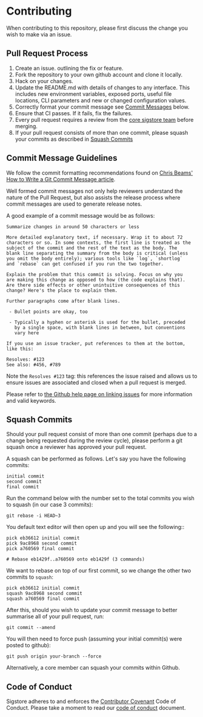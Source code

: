 # Contributing

When contributing to this repository, please first discuss the change you wish
to make via an issue.

## Pull Request Process

1. Create an issue.
   outlining the fix or feature.
2. Fork the repository to your own github account and clone it locally.
3. Hack on your changes.
4. Update the README.md with details of changes to any interface. This includes new environment
   variables, exposed ports, useful file locations, CLI parameters and
   new or changed configuration values.
5. Correctly format your commit message see [Commit Messages](#commit-message-guidelines)
   below.
6. Ensure that CI passes. If it fails, fix the failures.
7. Every pull request requires a review from the [core sigstore team](https://github.com/orgs/sigstore/people)
   before merging.
8. If your pull request consists of more than one commit, please squash your
   commits as described in [Squash Commits](#commit-message-guidelines)

## Commit Message Guidelines

We follow the commit formatting recommendations found on [Chris Beams' How to Write a Git Commit Message article](https://chris.beams.io/posts/git-commit/).

Well formed commit messages not only help reviewers understand the nature of
the Pull Request, but also assists the release process where commit messages
are used to generate release notes.

A good example of a commit message would be as follows:

```
Summarize changes in around 50 characters or less

More detailed explanatory text, if necessary. Wrap it to about 72
characters or so. In some contexts, the first line is treated as the
subject of the commit and the rest of the text as the body. The
blank line separating the summary from the body is critical (unless
you omit the body entirely); various tools like `log`, `shortlog`
and `rebase` can get confused if you run the two together.

Explain the problem that this commit is solving. Focus on why you
are making this change as opposed to how (the code explains that).
Are there side effects or other unintuitive consequences of this
change? Here's the place to explain them.

Further paragraphs come after blank lines.

 - Bullet points are okay, too

 - Typically a hyphen or asterisk is used for the bullet, preceded
   by a single space, with blank lines in between, but conventions
   vary here

If you use an issue tracker, put references to them at the bottom,
like this:

Resolves: #123
See also: #456, #789
```

Note the `Resolves #123` tag: this references the issue raised and allows us to
ensure issues are associated and closed when a pull request is merged.

Please refer to [the Github help page on linking issues](https://docs.github.com/en/issues/tracking-your-work-with-issues/linking-a-pull-request-to-an-issue)
for more information and valid keywords.

## Squash Commits

Should your pull request consist of more than one commit (perhaps due to
a change being requested during the review cycle), please perform a git squash
once a reviewer has approved your pull request.

A squash can be performed as follows. Let's say you have the following commits:

    initial commit
    second commit
    final commit

Run the command below with the number set to the total commits you wish to
squash (in our case 3 commits):

    git rebase -i HEAD~3

You default text editor will then open up and you will see the following::

    pick eb36612 initial commit
    pick 9ac8968 second commit
    pick a760569 final commit

    # Rebase eb1429f..a760569 onto eb1429f (3 commands)

We want to rebase on top of our first commit, so we change the other two commits
to `squash`:

    pick eb36612 initial commit
    squash 9ac8968 second commit
    squash a760569 final commit

After this, should you wish to update your commit message to better summarise
all of your pull request, run:

    git commit --amend

You will then need to force push (assuming your initial commit(s) were posted
to github):

    git push origin your-branch --force

Alternatively, a core member can squash your commits within Github.

## Code of Conduct

Sigstore adheres to and enforces the [Contributor Covenant](http://contributor-covenant.org/version/1/4/) Code of Conduct.
Please take a moment to read our [code of conduct](https://github.com/sigstore/.github/blob/main/CODE_OF_CONDUCT.md) document.
